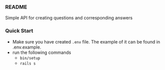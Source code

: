 ### README

Simple API for creating questions and corresponding answers

### Quick Start

- Make sure you have created `.env` file. The example of it can be found in .env.example. 
- run the following commands 
  - `bin/setup`
  - `rails s`


